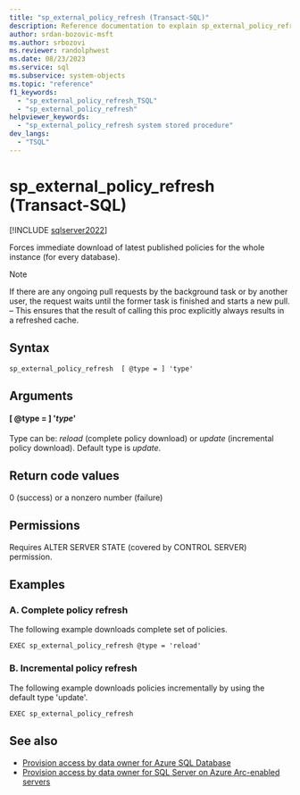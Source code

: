 ```yaml
---
title: "sp_external_policy_refresh (Transact-SQL)"
description: Reference documentation to explain sp_external_policy_refresh (Transact-SQL) system stored procedure.
author: srdan-bozovic-msft
ms.author: srbozovi
ms.reviewer: randolphwest
ms.date: 08/23/2023
ms.service: sql
ms.subservice: system-objects
ms.topic: "reference"
f1_keywords:
  - "sp_external_policy_refresh_TSQL"
  - "sp_external_policy_refresh"
helpviewer_keywords:
  - "sp_external_policy_refresh system stored procedure"
dev_langs:
  - "TSQL"
---
```


# sp_external_policy_refresh (Transact-SQL)

[!INCLUDE [sqlserver2022](../../includes/applies-to-version/sqlserver2022-asdb.md)]

Forces immediate download of latest published policies for the whole instance (for every database).

> [!NOTE]  
> If there are any ongoing pull requests by the background task or by another user, the request waits until the former task is finished and starts a new pull. – This ensures that the result of calling this proc explicitly always results in a refreshed cache.

## Syntax

```syntaxsql
sp_external_policy_refresh  [ @type = ] 'type'
```

## Arguments

#### [ @type = ] '*type*'

Type can be: *reload* (complete policy download) or *update* (incremental policy download). Default type is *update*.

## Return code values

0 (success) or a nonzero number (failure)

## Permissions

Requires ALTER SERVER STATE (covered by CONTROL SERVER) permission.

## Examples

### A. Complete policy refresh

The following example downloads complete set of policies.

```
EXEC sp_external_policy_refresh @type = 'reload'
```

### B. Incremental policy refresh

The following example downloads policies incrementally by using the default type 'update'.

```
EXEC sp_external_policy_refresh
```

## See also

- [Provision access by data owner for Azure SQL Database](/azure/purview/how-to-policies-data-owner-azure-sql-db)
- [Provision access by data owner for SQL Server on Azure Arc-enabled servers](/azure/purview/how-to-policies-data-owner-arc-sql-server)
